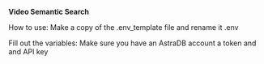 **Video Semantic Search**

How to use:
Make a copy of the .env_template file and rename it .env 

Fill out the variables:
Make sure you have an AstraDB account a token and and API key

